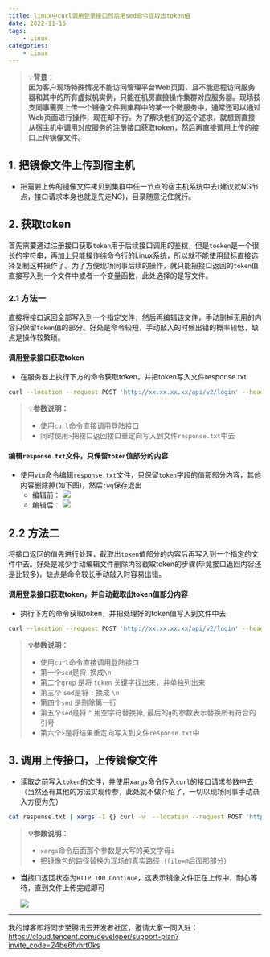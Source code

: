 ```yaml
---
title: linux中curl调用登录接口然后用sed命令提取出token值
date: 2022-11-16
tags:
    - Linux
categories:
    - Linux
---
```



> 💡**背景：**<br />**因为客户现场特殊情况不能访问管理平台Web页面，且不能远程访问服务器和其中的所有虚拟机实例，只能在机房直接操作集群对应服务器。现场技支同事需要上传一个镜像文件到集群中的某一个微服务中，通常还可以通过Web页面进行操作，现在却不行。为了解决他们的这个述求，就想到直接从宿主机中调用对应服务的注册接口获取token，然后再直接调用上传的接口上传镜像文件。**


## 1. 把镜像文件上传到宿主机

- 把需要上传的镜像文件拷贝到集群中任一节点的宿主机系统中去(建议就NG节点，接口请求本身也就是先走NG)，目录随意记住就行。
## 2. 获取token
首先需要通过注册接口获取`token`用于后续接口调用的鉴权，但是`toeken`是一个很长的字符串，再加上只能操作纯命令行的Linux系统，所以就不能使用鼠标直接选择复制这种操作了。为了方便现场同事后续的操作，就只能把接口返回的`token`值直接写入到一个文件中或者一个变量函数，此处选择的是写文件。
### 2.1 方法一
直接将接口返回全部写入到一个指定文件，然后再编辑该文件，手动删掉无用的内容只保留`token`值的部分。好处是命令较短，手动敲入的时候出错的概率较低，缺点是操作较繁琐。
#### 调用登录接口获取token

- 在服务器上执行下方的命令获取token，并把token写入文件response.txt 
```bash
curl --location --request POST 'http://xx.xx.xx.xx/api/v2/login' --header 'Content-Type: application/json' --data-raw '{"userName": "xxxxx","password": "xxxxx"}' > response.txt
```

> 💡**参数说明：**
> - 使用`curl`命令直接调用登陆接口
> - 同时使用`>`把接口返回接口重定向写入到文件`response.txt`中去

#### 编辑`response.txt`文件，只保留`token`值部分的内容

- 使用`vim`命令编辑`response.txt`文件，只保留`token`字段的值那部分内容，其他内容删除掉(如下图)，然后`:wq`保存退出
   - 编辑前：
   ![](https://cdn.jsdelivr.net/gh/alexwuyh/pic-host@master/photo/202212291424420.png)
   - 编辑后：
   ![](https://cdn.jsdelivr.net/gh/alexwuyh/pic-host@master/photo/202212291425499.png)

## 2.2 方法二
将接口返回的值先进行处理，截取出`token`值部分的内容后再写入到一个指定的文件中去。好处是减少手动编辑文件删除内容截取token的步骤(毕竟接口返回内容还是比较多)，缺点是命令较长手动敲入时容易出错。
#### **调用登录接口获取token，并自动截取出token值部分内容**

- 执行下方的命令获取token，并把处理好的token值写入到文件中去
```bash
curl --location --request POST 'http://xx.xx.xx.xx/api/v2/login' --header 'Content-Type: application/json' --data-raw '{"userName": "xxxxx","password": "xxxxx"}' | sed 's/,/\n/g' | grep "token" | sed 's/:/\n/g' | sed '1d' | sed 's/"//g' > response.txt
```


> **💡参数说明：**
>
> - 使用`curl`命令直接调用登陆接口
> - 第一个`sed`是将` , `换成`\n`
> - 第二个`grep` 是将 `token` 关键字找出来，并单独列出来
> - 第三个 `sed`是将 `:` 换成 `\n`
> - 第四个`sed` 是删除第一行
> - 第五个`sed`是将 `"` 用空字符替换掉, 最后的`g`的参数表示替换所有符合的引号
> - 第六个`>`是将结果重定向写入到文件`response.txt`中


## 3. 调用上传接口，上传镜像文件

- 读取之前写入`token`的文件，并使用`xargs`命令传入`curl`的接口请求参数中去（当然还有其他的方法实现传参，此处就不做介绍了，一切以现场同事手动录入方便为先）
```bash
cat response.txt | xargs -I {} curl -v  --location --request POST 'http://xx.xx.xx.xx/api/v2/image' --header 'Authorization: Bearer {}' --form 'file=@"/home/app/xxxxxx.tar.gz"'
```

> **💡参数说明：**
>
> - `xargs`命令后面那个参数是大写的英文字母`i`
> - 把镜像包的路径替换为现场的真实路径（`file=@`后面那部分）


- **当**接口返回状态为`HTTP 100 Continue`，这表示镜像文件正在上传中，耐心等待，直到文件上传完成即可

    ![](https://cdn.jsdelivr.net/gh/alexwuyh/pic-host@master/photo/202211161059420.png)


---

我的博客即将同步至腾讯云开发者社区，邀请大家一同入驻：https://cloud.tencent.com/developer/support-plan?invite_code=24be6fvhrt0ks
